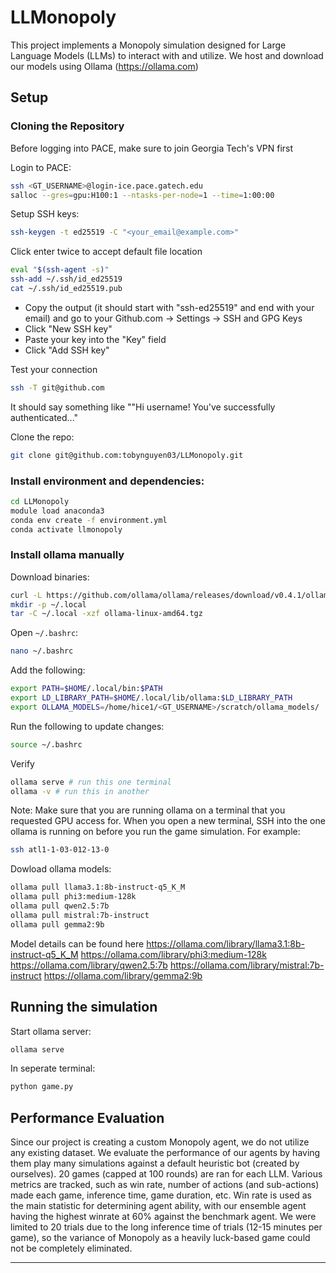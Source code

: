﻿# LLMonopoly

This project implements a Monopoly simulation designed for Large Language Models (LLMs) to interact with and utilize. We host and download our models using Ollama (https://ollama.com)

## Setup

### Cloning the Repository
Before logging into PACE, make sure to join Georgia Tech's VPN first

Login to PACE:
```bash
ssh <GT_USERNAME>@login-ice.pace.gatech.edu
salloc --gres=gpu:H100:1 --ntasks-per-node=1 --time=1:00:00
```

Setup SSH keys:
```bash
ssh-keygen -t ed25519 -C "<your_email@example.com>"
```
Click enter twice to accept default file location
```bash
eval "$(ssh-agent -s)"
ssh-add ~/.ssh/id_ed25519
cat ~/.ssh/id_ed25519.pub
```
- Copy the output (it should start with "ssh-ed25519" and end with your email) and go to your Github.com -> Settings -> SSH and GPG Keys
- Click "New SSH key"
- Paste your key into the "Key" field
- Click "Add SSH key"

Test your connection
```bash
ssh -T git@github.com
```
It should say something like ""Hi username! You've successfully authenticated..."

Clone the repo:
```bash
git clone git@github.com:tobynguyen03/LLMonopoly.git
```

### Install environment and dependencies:
```bash
cd LLMonopoly
module load anaconda3
conda env create -f environment.yml
conda activate llmonopoly
```


### Install ollama manually
Download binaries:
```bash
curl -L https://github.com/ollama/ollama/releases/download/v0.4.1/ollama-linux-amd64.tgz -o ollama-linux-amd64.tgz
mkdir -p ~/.local
tar -C ~/.local -xzf ollama-linux-amd64.tgz
```

Open `~/.bashrc`:

```bash
nano ~/.bashrc
```

Add the following:

```bash 
export PATH=$HOME/.local/bin:$PATH
export LD_LIBRARY_PATH=$HOME/.local/lib/ollama:$LD_LIBRARY_PATH
export OLLAMA_MODELS=/home/hice1/<GT_USERNAME>/scratch/ollama_models/
```

Run the following to update changes:

```bash
source ~/.bashrc
```

Verify
```bash 
ollama serve # run this one terminal
ollama -v # run this in another
```

Note: Make sure that you are running ollama on a terminal that you requested GPU access for. When you open a new terminal, SSH into the one ollama is running on before you run the game simulation. For example:

```bash 
ssh atl1-1-03-012-13-0
```

Dowload ollama models:
```bash
ollama pull llama3.1:8b-instruct-q5_K_M
ollama pull phi3:medium-128k
ollama pull qwen2.5:7b
ollama pull mistral:7b-instruct
ollama pull gemma2:9b
```

Model details can be found here
https://ollama.com/library/llama3.1:8b-instruct-q5_K_M
https://ollama.com/library/phi3:medium-128k
https://ollama.com/library/qwen2.5:7b
https://ollama.com/library/mistral:7b-instruct
https://ollama.com/library/gemma2:9b

## Running the simulation

Start ollama server:
```bash 
ollama serve
```
In seperate terminal:
```bash 
python game.py
```

## Performance Evaluation
Since our project is creating a custom Monopoly agent, we do not utilize any existing dataset. We evaluate the performance of our agents by having them play many simulations against a default heuristic bot (created by ourselves). 20 games (capped at 100 rounds) are ran for each LLM. Various metrics are tracked, such as win rate, number of actions (and sub-actions) made each game, inference time, game duration, etc. Win rate is used as the main statistic for determining agent ability, with our ensemble agent having the highest winrate at 60% against the benchmark agent. We were limited to 20 trials due to the long inference time of trials (12-15 minutes per game), so the variance of Monopoly as a heavily luck-based game could not be completely eliminated.

---
